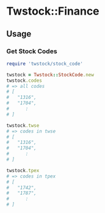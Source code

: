# Twstock::Finance

## Usage

### Get Stock Codes

```rb
require 'twstock/stock_code'

twstock = Twstock::StockCode.new
twstock.codes
# => all codes
# [
#   "1316",
#   "1704",
#      :
# ]

twstock.twse
# => codes in twse
# [
#   "1316",
#   "1704",
#      :
# ]

twstock.tpex
# => codes in tpex
# [
#   "1742",
#   "1787",
#      :
# ]
```
